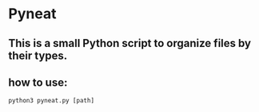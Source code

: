 # Pyneat
## This is a small Python script to organize files by their types.
## how to use:
	python3 pyneat.py [path]
